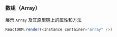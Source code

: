### 数组（Array）

展示 `Array` 及其原型链上的属性和方法

<!--start-code-->

```js
ReactDOM.render(<Instance container="array" />)
```

<!--end-code-->
